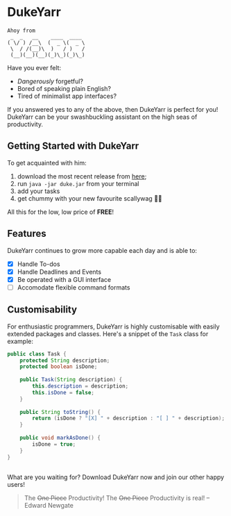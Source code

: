 # DukeYarr
```
Ahoy from
 _  _   __    ____  ____ 
( \/ ) /__\  (  _ \(  _ \
 \  / /(__)\  )   / )   /
 (__)(__)(__)(_)\_)(_)\_)
 ```
Have you ever felt:
- *Dangerously* forgetful?
- Bored of speaking plain English?
- Tired of minimalist app interfaces?

If you answered yes to any of the above, then DukeYarr is perfect for you! DukeYarr can be your swashbuckling assistant on the high seas of productivity.

## Getting Started with DukeYarr
To get acquainted with him:
1. download the most recent release from [here](https://github.com/H4mes/ip/releases/tag/v0.1);
2. run `java -jar duke.jar` from your terminal
3. add your tasks
4. get chummy with your new favourite scallywag :pirate_flag:

All this for the low, low price of **FREE**!

## Features
DukeYarr continues to grow more capable each day and is able to:
- [X] Handle To-dos
- [X] Handle Deadlines and Events 
- [X] Be operated with a GUI interface
- [ ] Accomodate flexible command formats

## Customisability
For enthusiastic programmers, DukeYarr is highly customisable with easily extended packages and classes. Here's a snippet of the `Task` class for example:
```java
public class Task {  
    protected String description;  
    protected boolean isDone;  
  
    public Task(String description) {  
        this.description = description;  
        this.isDone = false;  
    }  
  
    public String toString() {  
        return (isDone ? "[X] " + description : "[ ] " + description); //mark done task with X  
    }  
  
	public void markAsDone() {  
        isDone = true;  
    }
}
```
##
What are you waiting for? Download DukeYarr now and join our other happy users!
> The ~~One Piece~~ Productivity! The ~~One Piece~~ Productivity is real! – Edward Newgate
